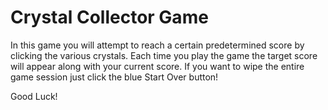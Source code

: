 # Crystal Collector Game

In this game you will attempt to reach a certain predetermined score by clicking the various crystals. Each time you play the game the target score will appear along with your current score. If you want to wipe the entire game session just click the blue Start Over button!

Good Luck!